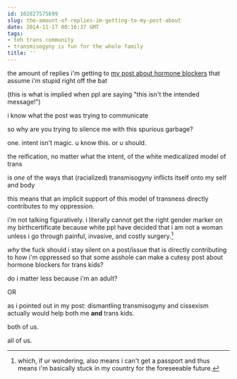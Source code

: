 ```yaml
---
id: 102827575699
slug: the-amount-of-replies-im-getting-to-my-post-about
date: 2014-11-17 00:16:37 GMT
tags:
- teh trans community
- transmisogyny is fun for the whole family
title: ''
---
```

the amount of replies i'm getting to [my post about hormone blockers][1] that assume i'm stupid right off the bat

(this is what is implied when ppl are saying "this isn't the intended message!")

i know what the post was trying to communicate

so why are you trying to silence me with this spurious garbage?

one. intent isn't magic. u know this. or u should. 

the reification, no matter what the intent, of the white medicalized model of trans

is _one_ of the ways that (racialized) transmisogyny inflicts itself onto my self and body

this means that an implicit support of this model of transness directly contributes to my oppression. 

i'm not talking figuratively. i literally cannot get the right gender marker on my birthcertificate because white ppl have decided that i am not a woman unless i go through painful, invasive, and costly surgery.[^1]

_why_ the fuck should i stay silent on a post/issue that is directly contributing to how i'm oppressed so that some asshole can make a cutesy post about hormone blockers for trans kids?

do i matter less because i'm an adult?

OR

as i pointed out in my post: dismantling transmisogyny and cissexism actually would help both me __and__ trans kids. 

both of us.

all of us. 

[^1]: which, if ur wondering, also means i can't get a passport and thus means i'm basically stuck in my country for the foreseeable future. 

[1]: http://xd.binaohan.org/post/102657008874/me-starting-to-get-really-fucking-annoyed-at-the